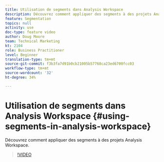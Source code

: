 ```yaml
---
title: Utilisation de segments dans Analysis Workspace
description: Découvrez comment appliquer des segments à des projets Analysis Workspace.
feature: Segmentation
topics: null
activity: use
doc-type: feature video
author: Doug Moore
team: Technical Marketing
kt: 2104
role: Business Practitioner
level: Beginner
translation-type: tm+mt
source-git-commit: f3b3fa7d91b0cb21005b57768ca23ed6700fcc03
workflow-type: tm+mt
source-wordcount: '32'
ht-degree: 34%

---
```



# Utilisation de segments dans Analysis Workspace {#using-segments-in-analysis-workspace}

Découvrez comment appliquer des segments à des projets Analysis Workspace.

>[!VIDEO](https://video.tv.adobe.com/v/23977/?quality=12)